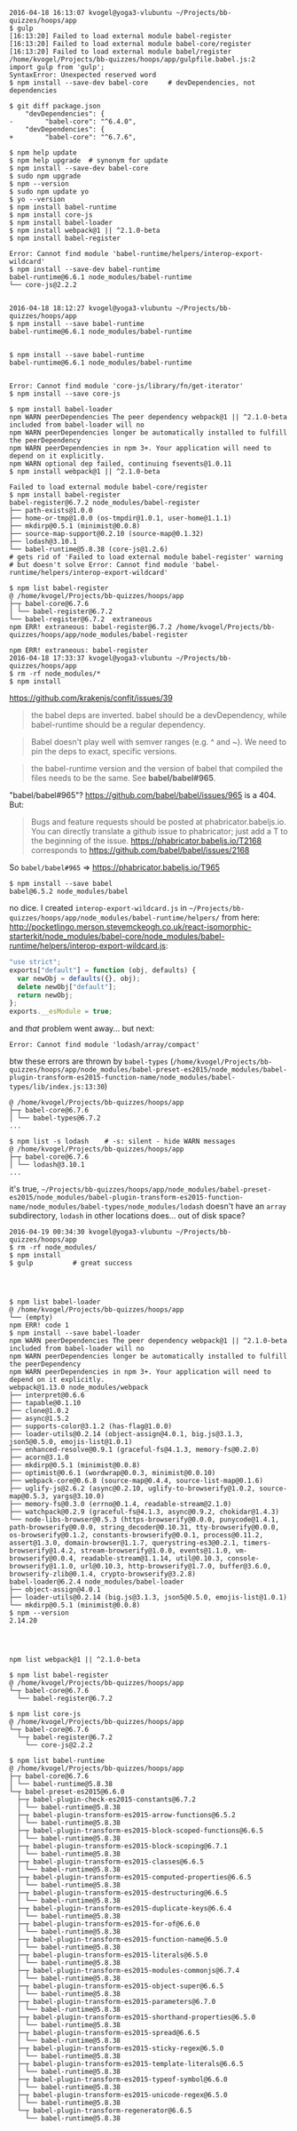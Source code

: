     2016-04-18 16:13:07 kvogel@yoga3-vlubuntu ~/Projects/bb-quizzes/hoops/app
    $ gulp
    [16:13:20] Failed to load external module babel-register
    [16:13:20] Failed to load external module babel-core/register
    [16:13:20] Failed to load external module babel/register
    /home/kvogel/Projects/bb-quizzes/hoops/app/gulpfile.babel.js:2
    import gulp from 'gulp';
    SyntaxError: Unexpected reserved word
    $ npm install --save-dev babel-core     # devDependencies, not dependencies

    $ git diff package.json
        "devDependencies": {
    -        "babel-core": "^6.4.0",
        "devDependencies": {
    +        "babel-core": "^6.7.6",

    $ npm help update
    $ npm help upgrade  # synonym for update
    $ npm install --save-dev babel-core
    $ sudo npm upgrade
    $ npm --version
    $ sudo npm update yo
    $ yo --version
    $ npm install babel-runtime
    $ npm install core-js
    $ npm install babel-loader
    $ npm install webpack@1 || ^2.1.0-beta
    $ npm install babel-register

    Error: Cannot find module 'babel-runtime/helpers/interop-export-wildcard'
    $ npm install --save-dev babel-runtime
    babel-runtime@6.6.1 node_modules/babel-runtime
    └── core-js@2.2.2


    2016-04-18 18:12:27 kvogel@yoga3-vlubuntu ~/Projects/bb-quizzes/hoops/app
    $ npm install --save babel-runtime
    babel-runtime@6.6.1 node_modules/babel-runtime


    $ npm install --save babel-runtime
    babel-runtime@6.6.1 node_modules/babel-runtime


    Error: Cannot find module 'core-js/library/fn/get-iterator'
    $ npm install --save core-js

    $ npm install babel-loader
    npm WARN peerDependencies The peer dependency webpack@1 || ^2.1.0-beta included from babel-loader will no
    npm WARN peerDependencies longer be automatically installed to fulfill the peerDependency 
    npm WARN peerDependencies in npm 3+. Your application will need to depend on it explicitly.
    npm WARN optional dep failed, continuing fsevents@1.0.11
    $ npm install webpack@1 || ^2.1.0-beta

    Failed to load external module babel-core/register
    $ npm install babel-register
    babel-register@6.7.2 node_modules/babel-register
    ├── path-exists@1.0.0
    ├── home-or-tmp@1.0.0 (os-tmpdir@1.0.1, user-home@1.1.1)
    ├── mkdirp@0.5.1 (minimist@0.0.8)
    ├── source-map-support@0.2.10 (source-map@0.1.32)
    ├── lodash@3.10.1
    └── babel-runtime@5.8.38 (core-js@1.2.6)
    # gets rid of 'Failed to load external module babel-register' warning
    # but doesn't solve Error: Cannot find module 'babel-runtime/helpers/interop-export-wildcard'

    $ npm list babel-register
    @ /home/kvogel/Projects/bb-quizzes/hoops/app
    ├─┬ babel-core@6.7.6
    │ └── babel-register@6.7.2 
    └── babel-register@6.7.2  extraneous
    npm ERR! extraneous: babel-register@6.7.2 /home/kvogel/Projects/bb-quizzes/hoops/app/node_modules/babel-register

    npm ERR! extraneous: babel-register 
    2016-04-18 17:33:37 kvogel@yoga3-vlubuntu ~/Projects/bb-quizzes/hoops/app
    $ rm -rf node_modules/*
    $ npm install


https://github.com/krakenjs/confit/issues/39

>the babel deps are inverted. babel should be a devDependency, while babel-runtime should be a regular dependency.

>Babel doesn't play well with semver ranges (e.g. ^ and ~). We need to pin the deps to exact, specific versions.

>the babel-runtime version and the version of babel that compiled the files needs to be the same. See **babel/babel#965**.

"babel/babel#965"? https://github.com/babel/babel/issues/965 is a 404. But:

>Bugs and feature requests should be posted at phabricator.babeljs.io.
You can directly translate a github issue to phabricator; just add a T to the beginning of the issue.
https://phabricator.babeljs.io/T2168 corresponds to https://github.com/babel/babel/issues/2168

So `babel/babel#965` => https://phabricator.babeljs.io/T965

    $ npm install --save babel
    babel@6.5.2 node_modules/babel

no dice. I created `interop-export-wildcard.js` in `~/Projects/bb-quizzes/hoops/app/node_modules/babel-runtime/helpers/` from here: http://pocketlingo.merson.stevemckeogh.co.uk/react-isomorphic-starterkit/node_modules/babel-core/node_modules/babel-runtime/helpers/interop-export-wildcard.js:

```js
"use strict";
exports["default"] = function (obj, defaults) {
  var newObj = defaults({}, obj);
  delete newObj["default"];
  return newObj;
};
exports.__esModule = true;
```

and *that* problem went away... but next:

    Error: Cannot find module 'lodash/array/compact'

btw these errors are thrown by `babel-types` (`/home/kvogel/Projects/bb-quizzes/hoops/app/node_modules/babel-preset-es2015/node_modules/babel-plugin-transform-es2015-function-name/node_modules/babel-types/lib/index.js:13:30`)

    @ /home/kvogel/Projects/bb-quizzes/hoops/app
    ├─┬ babel-core@6.7.6
    │ └── babel-types@6.7.2 
    ...

    $ npm list -s lodash    # -s: silent - hide WARN messages
    @ /home/kvogel/Projects/bb-quizzes/hoops/app
    ├─┬ babel-core@6.7.6
    │ └── lodash@3.10.1 
    ...

it's true, `~/Projects/bb-quizzes/hoops/app/node_modules/babel-preset-es2015/node_modules/babel-plugin-transform-es2015-function-name/node_modules/babel-types/node_modules/lodash` doesn't have an `array` subdirectory, `lodash` in other locations does... out of disk space? 

    2016-04-19 00:34:30 kvogel@yoga3-vlubuntu ~/Projects/bb-quizzes/hoops/app
    $ rm -rf node_modules/
    $ npm install
    $ gulp          # great success




    $ npm list babel-loader
    @ /home/kvogel/Projects/bb-quizzes/hoops/app
    └── (empty)
    npm ERR! code 1
    $ npm install --save babel-loader
    npm WARN peerDependencies The peer dependency webpack@1 || ^2.1.0-beta included from babel-loader will no
    npm WARN peerDependencies longer be automatically installed to fulfill the peerDependency 
    npm WARN peerDependencies in npm 3+. Your application will need to depend on it explicitly.
    webpack@1.13.0 node_modules/webpack
    ├── interpret@0.6.6
    ├── tapable@0.1.10
    ├── clone@1.0.2
    ├── async@1.5.2
    ├── supports-color@3.1.2 (has-flag@1.0.0)
    ├── loader-utils@0.2.14 (object-assign@4.0.1, big.js@3.1.3, json5@0.5.0, emojis-list@1.0.1)
    ├── enhanced-resolve@0.9.1 (graceful-fs@4.1.3, memory-fs@0.2.0)
    ├── acorn@3.1.0
    ├── mkdirp@0.5.1 (minimist@0.0.8)
    ├── optimist@0.6.1 (wordwrap@0.0.3, minimist@0.0.10)
    ├── webpack-core@0.6.8 (source-map@0.4.4, source-list-map@0.1.6)
    ├── uglify-js@2.6.2 (async@0.2.10, uglify-to-browserify@1.0.2, source-map@0.5.3, yargs@3.10.0)
    ├── memory-fs@0.3.0 (errno@0.1.4, readable-stream@2.1.0)
    ├── watchpack@0.2.9 (graceful-fs@4.1.3, async@0.9.2, chokidar@1.4.3)
    └── node-libs-browser@0.5.3 (https-browserify@0.0.0, punycode@1.4.1, path-browserify@0.0.0, string_decoder@0.10.31, tty-browserify@0.0.0, os-browserify@0.1.2, constants-browserify@0.0.1, process@0.11.2, assert@1.3.0, domain-browser@1.1.7, querystring-es3@0.2.1, timers-browserify@1.4.2, stream-browserify@1.0.0, events@1.1.0, vm-browserify@0.0.4, readable-stream@1.1.14, util@0.10.3, console-browserify@1.1.0, url@0.10.3, http-browserify@1.7.0, buffer@3.6.0, browserify-zlib@0.1.4, crypto-browserify@3.2.8)
    babel-loader@6.2.4 node_modules/babel-loader
    ├── object-assign@4.0.1
    ├── loader-utils@0.2.14 (big.js@3.1.3, json5@0.5.0, emojis-list@1.0.1)
    └── mkdirp@0.5.1 (minimist@0.0.8)
    $ npm --version
    2.14.20




    npm list webpack@1 || ^2.1.0-beta

    $ npm list babel-register
    @ /home/kvogel/Projects/bb-quizzes/hoops/app
    └─┬ babel-core@6.7.6
      └── babel-register@6.7.2 

    $ npm list core-js
    @ /home/kvogel/Projects/bb-quizzes/hoops/app
    └─┬ babel-core@6.7.6
      └─┬ babel-register@6.7.2
        └── core-js@2.2.2 

    $ npm list babel-runtime
    @ /home/kvogel/Projects/bb-quizzes/hoops/app
    ├─┬ babel-core@6.7.6
    │ └── babel-runtime@5.8.38 
    └─┬ babel-preset-es2015@6.6.0
      ├─┬ babel-plugin-check-es2015-constants@6.7.2
      │ └── babel-runtime@5.8.38 
      ├─┬ babel-plugin-transform-es2015-arrow-functions@6.5.2
      │ └── babel-runtime@5.8.38 
      ├─┬ babel-plugin-transform-es2015-block-scoped-functions@6.6.5
      │ └── babel-runtime@5.8.38 
      ├─┬ babel-plugin-transform-es2015-block-scoping@6.7.1
      │ └── babel-runtime@5.8.38 
      ├─┬ babel-plugin-transform-es2015-classes@6.6.5
      │ └── babel-runtime@5.8.38 
      ├─┬ babel-plugin-transform-es2015-computed-properties@6.6.5
      │ └── babel-runtime@5.8.38 
      ├─┬ babel-plugin-transform-es2015-destructuring@6.6.5
      │ └── babel-runtime@5.8.38 
      ├─┬ babel-plugin-transform-es2015-duplicate-keys@6.6.4
      │ └── babel-runtime@5.8.38 
      ├─┬ babel-plugin-transform-es2015-for-of@6.6.0
      │ └── babel-runtime@5.8.38 
      ├─┬ babel-plugin-transform-es2015-function-name@6.5.0
      │ └── babel-runtime@5.8.38 
      ├─┬ babel-plugin-transform-es2015-literals@6.5.0
      │ └── babel-runtime@5.8.38 
      ├─┬ babel-plugin-transform-es2015-modules-commonjs@6.7.4
      │ └── babel-runtime@5.8.38 
      ├─┬ babel-plugin-transform-es2015-object-super@6.6.5
      │ └── babel-runtime@5.8.38 
      ├─┬ babel-plugin-transform-es2015-parameters@6.7.0
      │ └── babel-runtime@5.8.38 
      ├─┬ babel-plugin-transform-es2015-shorthand-properties@6.5.0
      │ └── babel-runtime@5.8.38 
      ├─┬ babel-plugin-transform-es2015-spread@6.6.5
      │ └── babel-runtime@5.8.38 
      ├─┬ babel-plugin-transform-es2015-sticky-regex@6.5.0
      │ └── babel-runtime@5.8.38 
      ├─┬ babel-plugin-transform-es2015-template-literals@6.6.5
      │ └── babel-runtime@5.8.38 
      ├─┬ babel-plugin-transform-es2015-typeof-symbol@6.6.0
      │ └── babel-runtime@5.8.38 
      ├─┬ babel-plugin-transform-es2015-unicode-regex@6.5.0
      │ └── babel-runtime@5.8.38 
      └─┬ babel-plugin-transform-regenerator@6.6.5
        └── babel-runtime@5.8.38 